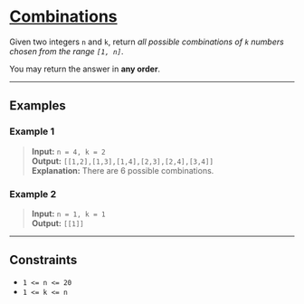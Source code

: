 # [Combinations](https://leetcode.com/problems/combinations/)

Given two integers `n` and `k`, return *all possible combinations of `k` numbers chosen from the range `[1, n]`*.

You may return the answer in **any order**.

---

## Examples

### Example 1
> **Input:** `n = 4, k = 2`  
> **Output:** `[[1,2],[1,3],[1,4],[2,3],[2,4],[3,4]]`  
> **Explanation:** There are 6 possible combinations.

### Example 2
> **Input:** `n = 1, k = 1`  
> **Output:** `[[1]]`

---

## Constraints
- `1 <= n <= 20`
- `1 <= k <= n` 